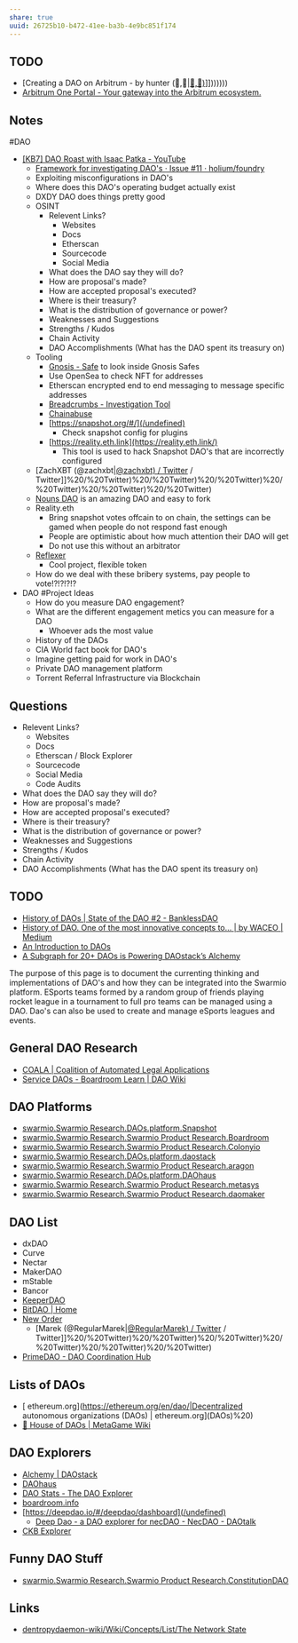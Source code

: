 ```yaml
---
share: true
uuid: 26725b10-b472-41ee-ba3b-4e9bc851f174
---
```

## TODO
* [Creating a DAO on Arbitrum - by hunter (💙,🚀|[💙,🚀)](/undefined)]]))))))
* [Arbitrum One Portal - Your gateway into the Arbitrum ecosystem.](https://portal.arbitrum.one/)
## Notes
#DAO
* [[KB7] DAO Roast with Isaac Patka - YouTube](https://www.youtube.com/watch?v=-FMKCMAUQIg)
	* [Framework for investigating DAO's · Issue #11 · holium/foundry](https://github.com/holium/foundry/issues/11)
	* Exploiting misconfigurations in DAO's
	* Where does this DAO's operating budget actually exist
	* DXDY DAO does things pretty good
	* OSINT
		* Relevent Links?
			* Websites
			* Docs
			* Etherscan
			* Sourcecode
			* Social Media
		* What does the DAO say they will do?
		* How are proposal's made?
		*  How are accepted proposal's executed?
		* Where is their treasury?
		* What is the distribution of governance or power?
		* Weaknesses and Suggestions
		* Strengths / Kudos
		* Chain Activity
		* DAO Accomplishments (What has the DAO spent its treasury on)
	* Tooling
		* [Gnosis - Safe](https://gnosis-safe.io/) to look inside Gnosis Safes
		* Use OpenSea to check NFT for addresses
		* Etherscan encrypted end to end messaging to message specific addresses
		* [Breadcrumbs - Investigation Tool](https://www.breadcrumbs.app/)
		* [Chainabuse](https://www.chainabuse.com/)
		* [https://snapshot.org/#/](/undefined)
			* Check snapshot config for plugins
		* [https://reality.eth.link](https://reality.eth.link/)
			* This tool is used to hack Snapshot DAO's that are incorrectly configured
	* [ZachXBT (@zachxbt|[@zachxbt) / Twitter](/undefined) / Twitter]]%20/%20Twitter)%20/%20Twitter)%20/%20Twitter)%20/%20Twitter)%20/%20Twitter)%20/%20Twitter)
	* [Nouns DAO](https://nouns.wtf/) is an amazing DAO and easy to fork
	* Reality.eth
		* Bring snapshot votes offcain to on chain, the settings can be gamed when people do not respond fast enough
		* People are optimistic about how much attention their DAO will get
		* Do not use this without an arbitrator
	* [Reflexer](https://reflexer.finance/)
		* Cool project, flexible token
	* How do we deal with these bribery systems, pay people to vote!?!?!?!?
* DAO #Project Ideas
  * How do you measure DAO engagement?
  * What are the different engagement metics you can measure for a DAO
    * Whoever ads the most value
  * History of the DAOs
  * CIA World fact book for DAO's
  * Imagine getting paid for work in DAO's
  * Private DAO management platform
  * Torrent Referral Infrastructure via Blockchain
## Questions

* Relevent Links?
	* Websites
	* Docs
	* Etherscan / Block Explorer
	* Sourcecode
	* Social Media
	* Code Audits
* What does the DAO say they will do?
* How are proposal's made?
*  How are accepted proposal's executed?
* Where is their treasury?
* What is the distribution of governance or power?
* Weaknesses and Suggestions
* Strengths / Kudos
* Chain Activity
* DAO Accomplishments (What has the DAO spent its treasury on)
## TODO

* [History of DAOs | State of the DAO #2 - BanklessDAO](https://banklessdao.substack.com/p/history-of-daos-state-of-the-dao)
* [History of DAO. One of the most innovative concepts to… | by WACEO | Medium](https://waceo.medium.com/history-of-dao-ac768a07ca37)
* [An Introduction to DAOs](https://www.one37pm.com/nft/finance/what-is-a-dao)
* [A Subgraph for 20+ DAOs is Powering DAOstack’s Alchemy](https://thegraph.com/blog/daostack-alchemy)



The purpose of this page is to document the currenting thinking and implementations of DAO's and how they can be integrated into the Swarmio platform. ESports teams formed by a random group of friends playing rocket league in a tournament to full pro teams can be managed using a DAO. Dao's can also be used to create and manage eSports leagues and events.


## General DAO Research

* [COALA | Coalition of Automated Legal Applications](https://coala.global/)
* [Service DAOs - Boardroom Learn | DAO Wiki](https://learn.boardroom.info/Directory/service-daos/)

## DAO Platforms

* [swarmio.Swarmio Research.DAOs.platform.Snapshot](/undefined)
* [swarmio.Swarmio Research.Swarmio Product Research.Boardroom](/undefined)
* [swarmio.Swarmio Research.Swarmio Product Research.Colonyio](/undefined)
* [swarmio.Swarmio Research.DAOs.platform.daostack](/undefined)
* [swarmio.Swarmio Research.Swarmio Product Research.aragon](/undefined)
* [swarmio.Swarmio Research.DAOs.platform.DAOhaus](/undefined)
* [swarmio.Swarmio Research.Swarmio Product Research.metasys](/undefined)
* [swarmio.Swarmio Research.Swarmio Product Research.daomaker](/undefined)

## DAO List

* dxDAO
* Curve
* Nectar
* MakerDAO
* mStable
* Bancor
* [KeeperDAO](https://www.keeperdao.com/)
* [BitDAO | Home](https://www.bitdao.io/)
* [New Order](https://www.neworder.network/)
  * [Marek (@RegularMarek|[@RegularMarek) / Twitter](/undefined) / Twitter]]%20/%20Twitter)%20/%20Twitter)%20/%20Twitter)%20/%20Twitter)%20/%20Twitter)%20/%20Twitter)
* [PrimeDAO - DAO Coordination Hub](https://www.prime.xyz/)

## Lists of DAOs

* [ ethereum.org](https://ethereum.org/en/dao/|Decentralized autonomous organizations (DAOs) | ethereum.org](DAOs)%20)
* [💫 House of DAOs | MetaGame Wiki](https://wiki.metagame.wtf/docs/great-houses/house-of-daos)

## DAO Explorers

* [Alchemy | DAOstack](https://v1.alchemy.do/)
* [DAOhaus](https://app.daohaus.club/explore)
* [DAO Stats - The DAO Explorer](https://daostats.github.io/)
* [boardroom.info](https://www.boardroom.info/)
* [https://deepdao.io/#/deepdao/dashboard](/undefined)
  * [Deep Dao - a DAO explorer for necDAO - NecDAO - DAOtalk](https://daotalk.org/t/deep-dao-a-dao-explorer-for-necdao/1209)
* [CKB Explorer](https://explorer.nervos.org/nervosdao)

## Funny DAO Stuff

* [swarmio.Swarmio Research.Swarmio Product Research.ConstitutionDAO](/undefined)
## Links
* [dentropydaemon-wiki/Wiki/Concepts/List/The Network State](/undefined)